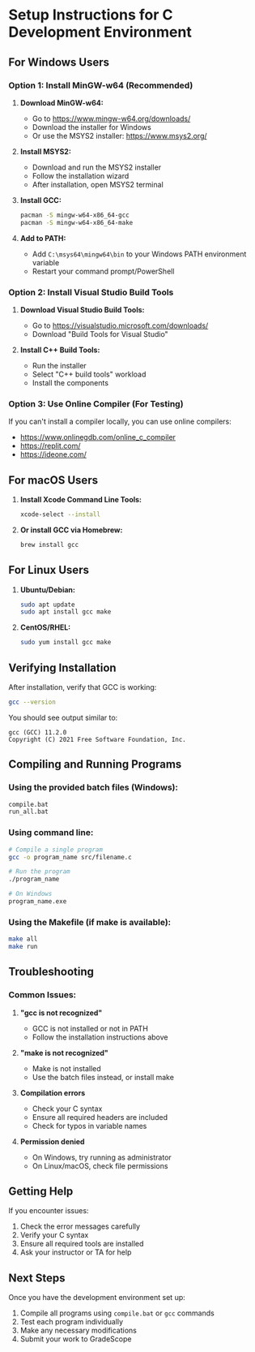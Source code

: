 # Setup Instructions for C Development Environment

## For Windows Users

### Option 1: Install MinGW-w64 (Recommended)

1. **Download MinGW-w64:**
   - Go to https://www.mingw-w64.org/downloads/
   - Download the installer for Windows
   - Or use the MSYS2 installer: https://www.msys2.org/

2. **Install MSYS2:**
   - Download and run the MSYS2 installer
   - Follow the installation wizard
   - After installation, open MSYS2 terminal

3. **Install GCC:**
   ```bash
   pacman -S mingw-w64-x86_64-gcc
   pacman -S mingw-w64-x86_64-make
   ```

4. **Add to PATH:**
   - Add `C:\msys64\mingw64\bin` to your Windows PATH environment variable
   - Restart your command prompt/PowerShell

### Option 2: Install Visual Studio Build Tools

1. **Download Visual Studio Build Tools:**
   - Go to https://visualstudio.microsoft.com/downloads/
   - Download "Build Tools for Visual Studio"

2. **Install C++ Build Tools:**
   - Run the installer
   - Select "C++ build tools" workload
   - Install the components

### Option 3: Use Online Compiler (For Testing)

If you can't install a compiler locally, you can use online compilers:
- https://www.onlinegdb.com/online_c_compiler
- https://replit.com/
- https://ideone.com/

## For macOS Users

1. **Install Xcode Command Line Tools:**
   ```bash
   xcode-select --install
   ```

2. **Or install GCC via Homebrew:**
   ```bash
   brew install gcc
   ```

## For Linux Users

1. **Ubuntu/Debian:**
   ```bash
   sudo apt update
   sudo apt install gcc make
   ```

2. **CentOS/RHEL:**
   ```bash
   sudo yum install gcc make
   ```

## Verifying Installation

After installation, verify that GCC is working:

```bash
gcc --version
```

You should see output similar to:
```
gcc (GCC) 11.2.0
Copyright (C) 2021 Free Software Foundation, Inc.
```

## Compiling and Running Programs

### Using the provided batch files (Windows):
```cmd
compile.bat
run_all.bat
```

### Using command line:
```bash
# Compile a single program
gcc -o program_name src/filename.c

# Run the program
./program_name

# On Windows
program_name.exe
```

### Using the Makefile (if make is available):
```bash
make all
make run
```

## Troubleshooting

### Common Issues:

1. **"gcc is not recognized"**
   - GCC is not installed or not in PATH
   - Follow the installation instructions above

2. **"make is not recognized"**
   - Make is not installed
   - Use the batch files instead, or install make

3. **Compilation errors**
   - Check your C syntax
   - Ensure all required headers are included
   - Check for typos in variable names

4. **Permission denied**
   - On Windows, try running as administrator
   - On Linux/macOS, check file permissions

## Getting Help

If you encounter issues:
1. Check the error messages carefully
2. Verify your C syntax
3. Ensure all required tools are installed
4. Ask your instructor or TA for help

## Next Steps

Once you have the development environment set up:
1. Compile all programs using `compile.bat` or `gcc` commands
2. Test each program individually
3. Make any necessary modifications
4. Submit your work to GradeScope
